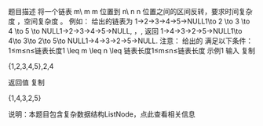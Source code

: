 题目描述
将一个链表 m\ m m 位置到 n\ n n 位置之间的区间反转，要求时间复杂度 ，空间复杂度 。
例如：
给出的链表为 1→2→3→4→5→NULL1\to 2 \to 3 \to 4 \to 5 \to NULL1→2→3→4→5→NULL, ，,
返回 1→4→3→2→5→NULL1\to 4\to 3\to 2\to 5\to NULL1→4→3→2→5→NULL.
注意：
给出的 满足以下条件：
1≤m≤n≤链表长度1 \leq m \leq n \leq 链表长度1≤m≤n≤链表长度
示例1
输入
复制

{1,2,3,4,5},2,4

返回值
复制

{1,4,3,2,5}

说明：本题目包含复杂数据结构ListNode，点此查看相关信息
